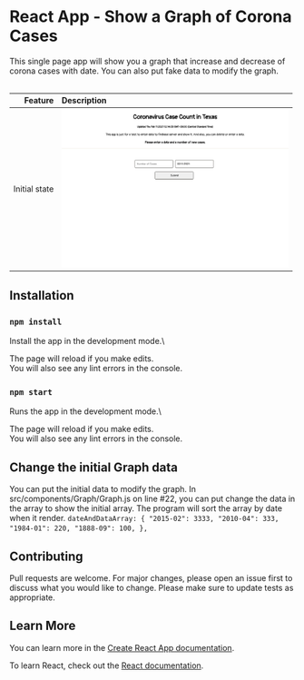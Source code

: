 # React App - Show a Graph of Corona Cases

This single page app will show you a graph that increase and decrease of corona cases with date.
You can also put fake data to modify the graph.
<br /><br />

| Feature | Description |
| -----: | :----------- |
|  Initial state | <img src="https://github.com/rebeccachoo/react-coronavirus-track/blob/main/corona.png?raw=true"  width="400">| 



## Installation

### `npm install`

Install the app in the development mode.\ 

The page will reload if you make edits.\
You will also see any lint errors in the console.

### `npm start`

Runs the app in the development mode.\ 

The page will reload if you make edits.\
You will also see any lint errors in the console.

## Change the initial Graph data
You can put the initial data to modify the graph.
In src/components/Graph/Graph.js on line #22, you can put change the data in the array to show the initial array. The program will sort the array by date when it render.
`dateAndDataArray: {
				"2015-02": 3333,
				"2010-04": 333,
				"1984-01": 220,
				"1888-09": 100,
			},
      `

## Contributing

Pull requests are welcome. For major changes, please open an issue first to discuss what you would like to change.
Please make sure to update tests as appropriate. 

## Learn More

You can learn more in the [Create React App documentation](https://facebook.github.io/create-react-app/docs/getting-started).

To learn React, check out the [React documentation](https://reactjs.org/).
